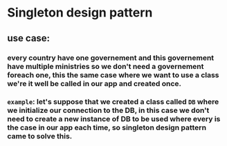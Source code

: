 #  Singleton design pattern

## use case:

### every country have one governement and this governement have multiple ministries so we don't need a governement foreach one, this the same case where we want to use a class we're it well be called in our app and created once.

### `example`: let's suppose that we created a class called `DB` where we initialize our connection to the DB, in this case we don't need to create a new instance of DB to be used where every is the case in our app each time, so singleton design pattern came to solve this.

